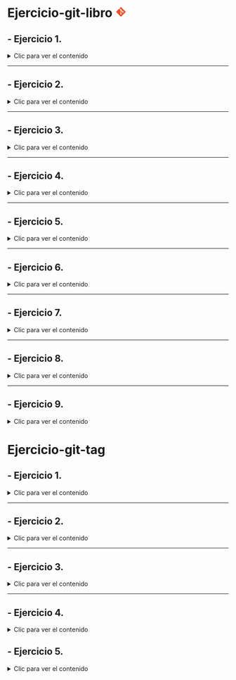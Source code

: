 # Ejercicio-git-libro <img src="logomark-orange@2x.png" width="25"/>

<div align="justify">

## - Ejercicio 1.

<details>
    <summary>Clic para ver el contenido</summary>

### Crear la carpeta *Capítulos* y crear dentro el fichero *capítulo1.txt*.


```bash
pro@jpexposito-VirtualBox:~/Repositorios GitHub/ejercicio-git-libro$ git log
commit 6bd9a0fb2867d7afc0e44b3c0e15301598322683 (HEAD -> main, origin/main, origin/HEAD)
Author: cdiagal <cdiagalprog@gmail.com>
Date:   Mon Oct 14 12:56:25 2024 +0100

    Initial commit
pro@jpexposito-VirtualBox:~/Repositorios GitHub/ejercicio-git-libro$ mkdir capitulos
pro@jpexposito-VirtualBox:~/Repositorios GitHub/ejercicio-git-libro$ cat > capitulos/capitulo1.txt

```


### Se hace un *"commit"* sobre los cambios.

```bash
pro@jpexposito-VirtualBox:~/Repositorios GitHub/ejercicio-git-libro$ git add .
pro@jpexposito-VirtualBox:~/Repositorios GitHub/ejercicio-git-libro$ git commit -m "Añadido capítulos 1."
[main eb84bae] Añadido capítulos 1.
 2 files changed, 20 insertions(+), 1 deletion(-)
 rewrite README.md (100%)
 create mode 100644 capitulos/capitulo1.txt
pro@jpexposito-VirtualBox:~/Repositorios GitHub/ejercicio-git-libro$ git log
commit eb84bae5c13a559c1526559892ec7bc256235d72 (HEAD -> main)
Author: cdiagal <cdiagalprog@gmail.com>
Date:   Mon Oct 14 13:11:41 2024 +0100

    Añadido capítulos 1.

commit 6bd9a0fb2867d7afc0e44b3c0e15301598322683 (origin/main, origin/HEAD)
Author: cdiagal <cdiagalprog@gmail.com>
Date:   Mon Oct 14 12:56:25 2024 +0100

    Initial commit
```
### Se muestran los cambios con *"git log"*.

```bash
pro@jpexposito-VirtualBox:~/Repositorios GitHub/ejercicio-git-libro$ git log
commit eb84bae5c13a559c1526559892ec7bc256235d72 (HEAD -> main)
Author: cdiagal <cdiagalprog@gmail.com>
Date:   Mon Oct 14 13:11:41 2024 +0100

    Añadido capítulos 1.

commit 6bd9a0fb2867d7afc0e44b3c0e15301598322683 (origin/main, origin/HEAD)
Author: cdiagal <cdiagalprog@gmail.com>
Date:   Mon Oct 14 12:56:25 2024 +0100

    Initial commit
```
</details>

----


## - Ejercicio 2.

<details>
    <summary>Clic para ver el contenido</summary>

### Se crea el fichero *"capítulo2.txt"*.

```bash
pro@jpexposito-VirtualBox:~/Repositorios GitHub/ejercicio-git-libro$ cat > capitulos/capitulo2.txt
```
### Se hace un *"commit"* sobre los cambios.

```bash
pro@jpexposito-VirtualBox:~/Repositorios GitHub/ejercicio-git-libro$ git add .
pro@jpexposito-VirtualBox:~/Repositorios GitHub/ejercicio-git-libro$ git commit -m "Añadido capítulo 2."
[main d2da645] Añadido capítulo 2.
 3 files changed, 57 insertions(+)
 create mode 100644 capitulos/capitulo2.txt
 ```

 ### Se muestran los cambios con *"git log"*.

 ```bash
 pro@jpexposito-VirtualBox:~/Repositorios GitHub/ejercicio-git-libro$ git log
commit d2da64531b3d32eba8f48bb1585449d2bf7ff581 (HEAD -> main)
Author: cdiagal <cdiagalprog@gmail.com>
Date:   Mon Oct 14 13:22:28 2024 +0100

    Añadido capítulo 2.

commit eb84bae5c13a559c1526559892ec7bc256235d72
Author: cdiagal <cdiagalprog@gmail.com>
Date:   Mon Oct 14 13:11:41 2024 +0100

    Añadido capítulos 1.
```
</details>

----

## - Ejercicio 3.

<details>
    <summary>Clic para ver el contenido</summary>

### Se crea el fichero *"capítulo3.txt"*.

```bash
pro@jpexposito-VirtualBox:~/Repositorios GitHub/ejercicio-git-libro$ cat > capitulos/capitulo3.txt
```

### Se hace un *"commit"* sobre los cambios.

```bash
pro@jpexposito-VirtualBox:~/Repositorios GitHub/ejercicio-git-libro$ git commit -m "Añadido capítulo 3."
[main d0c568a] Añadido capítulo 3.
 2 files changed, 41 insertions(+)
 create mode 100644 capitulos/capitulo3.txt
 ```

 ### Se muestran los cambios con *"git log"*.

 ```bash
pro@jpexposito-VirtualBox:~/Repositorios GitHub/ejercicio-git-libro$ git log
commit d0c568ac0c2644688ab429890e31478ce2fa970b (HEAD -> main)
Author: cdiagal <cdiagalprog@gmail.com>
Date:   Mon Oct 14 13:29:25 2024 +0100

    Añadido capítulo 3.

commit d2da64531b3d32eba8f48bb1585449d2bf7ff581
Author: cdiagal <cdiagalprog@gmail.com>
Date:   Mon Oct 14 13:22:28 2024 +0100

    Añadido capítulo 2.

commit eb84bae5c13a559c1526559892ec7bc256235d72
Author: cdiagal <cdiagalprog@gmail.com>
Date:   Mon Oct 14 13:11:41 2024 +0100

    Añadido capítulos 1.

commit 6bd9a0fb2867d7afc0e44b3c0e15301598322683 (origin/main, origin/HEAD)
Author: cdiagal <cdiagalprog@gmail.com>
Date:   Mon Oct 14 12:56:25 2024 +0100

    Initial commit
```
### Se hace un *"git diff"*.

```bash

pro@jpexposito-VirtualBox:~/Repositorios GitHub/ejercicio-git-libro$ git diff 6bd9a0fb2867d7afc0e44b3c0e15301598322683..HEAD
diff --git a/README.md b/README.md
index 9a06b52..d05f9f3 100644
--- a/README.md
+++ b/README.md
@@ -1 +1,301 @@
-# ejercicio-git-libro
\ No newline at end of file
+# Ejercicio-git-libro
+
+<div align="justify">
+
+## - Ejercicio 1.

```

</details>

---

## - Ejercicio 4.

<details>
    <summary>Clic para ver el contenido</summary>

### Se crea el fichero *"índice.txt"*.

```bash
pro@jpexposito-VirtualBox:~/Repositorios GitHub/ejercicio-git-libro$ cat > indice.txt
```
### Se añaden cambios y se hace un *"commit"*.

```bash
pro@jpexposito-VirtualBox:~/Repositorios GitHub/ejercicio-git-libro$ git commit -m "Se crea índice."
[main bc12be7] Se crea índice.
 2 files changed, 99 insertions(+)
 create mode 100644 indice.txt
 ```

 ###  Se hace un *"echo"*.

 ```bash
pro@jpexposito-VirtualBox:~/Repositorios GitHub/ejercicio-git-libro$ echo "Indice de los capítulos, con conceptos avanzados de git" >> indice.txt
```

### Se añaden los cambios a la zona de trabajo temporal, se vuelve a hacer un *"commit"* y se muestra quién ha hecho los cambios en el fichero con un *"git annotate"*.

```bash
pro@jpexposito-VirtualBox:~/Repositorios GitHub/ejercicio-git-libro$ git add .
pro@jpexposito-VirtualBox:~/Repositorios GitHub/ejercicio-git-libro$ git commit -m "Añadido el índice."
[main ff66f14] Añadido el índice.
 1 file changed, 1 insertion(+), 1 deletion(-)
pro@jpexposito-VirtualBox:~/Repositorios GitHub/ejercicio-git-libro$ git annotate indice.txt
ff66f149        (   cdiagal     2024-10-14 13:41:12 +0100       1)Indice de los cápitulos, con conceptos avanzados de git.Indice de los capítulos, con conceptos avanzados de git.
```

</details>

---

## - Ejercicio 5.

<details>
    <summary>Clic para ver el contenido</summary>

### Se crea una nueva rama llamada "bibliografía".

```bash
pro@jpexposito-VirtualBox:~/Repositorios GitHub/ejercicio-git-libro$ git checkout -b bibliografía                                                
Cambiado a nueva rama 'bibliografía'
```

### Se añaden los cambios a la zona de trabajo temporal, se hace un *"commit"* y se hace un *"push"* para actualizar todo el trabajo en la nube.

```bash
pro@jpexposito-VirtualBox:~/Repositorios GitHub/ejercicio-git-libro$ git add .
pro@jpexposito-VirtualBox:~/Repositorios GitHub/ejercicio-git-libro$ git commit -m "Se crea la rama bibliografía"
[bibliografía a6f3b6f] Se crea la rama bibliografía
 1 file changed, 40 insertions(+)
pro@jpexposito-VirtualBox:~/Repositorios GitHub/ejercicio-git-libro$ git push --set-upstream origin bibliografía
Enumerando objetos: 28, listo.
Contando objetos: 100% (28/28), listo.
Compresión delta usando hasta 4 hilos
Comprimiendo objetos: 100% (24/24), listo.
Escribiendo objetos: 100% (26/26), 3.41 KiB | 873.00 KiB/s, listo.
Total 26 (delta 7), reusados 0 (delta 0), pack-reusados 0
remote: Resolving deltas: 100% (7/7), done.
remote: 
remote: Create a pull request for 'bibliografía' on GitHub by visiting:
remote:      https://github.com/Cdiagal/ejercicio-git-libro/pull/new/bibliograf%C3%ADa
remote: 
To https://github.com/Cdiagal/ejercicio-git-libro
 * [new branch]      bibliografía -> bibliografía
Rama 'bibliografía' configurada para hacer seguimiento a la rama remota 'bibliografía' de 'origin'.
```

```bash
pro@jpexposito-VirtualBox:~/Repositorios GitHub/ejercicio-git-libro$ git branch -av
* bibliografía                a6f3b6f Se crea la rama bibliografía
  main                        ff66f14 [adelante 5] Añadido el índice.
  remotes/origin/HEAD         -> origin/main
  remotes/origin/bibliografía a6f3b6f Se crea la rama bibliografía
  remotes/origin/main         6bd9a0f Initial commit
```

### Se añade el contenido de la rama *"bibliografía"* con la rama "*main*" mediante un "git merge" y posteriormente se documenta el cambio con un "*commit*" y git push.

```bash
bae2@jpexposito-VirtualBox:~/ejercicio-git-libro/ejercicio-git-libro$ git add .
bae2@jpexposito-VirtualBox:~/ejercicio-git-libro/ejercicio-git-libro$ git commit -m "Se genera un git merge a la rama principal"
[main c0f9a30] Se genera un git merge a la rama principal
 1 file changed, 4 insertions(+)
bae2@jpexposito-VirtualBox:~/ejercicio-git-libro/ejercicio-git-libro$ git push
Enumerando objetos: 9, listo.
Contando objetos: 100% (9/9), listo.
Compresión delta usando hasta 4 hilos
Comprimiendo objetos: 100% (5/5), listo.
Escribiendo objetos: 100% (5/5), 798 bytes | 798.00 KiB/s, listo.
Total 5 (delta 1), reusados 0 (delta 0), pack-reusados 0
remote: Resolving deltas: 100% (1/1), completed with 1 local object.
To https://github.com/Cdiagal/ejercicio-git-libro
   7a47ea7..c0f9a30  main -> main
```
</details>

---

## - Ejercicio 6.

<details>
    <summary>Clic para ver el contenido</summary>

### Se crea el fichero *"capítulos/capítulo4.txt"*.

```bash
pro@jpexposito-VirtualBox:~/Repositorios GitHub/ejercicio-git-libro$ cat > capitulos/capitulo4.txt         
En este capítulo veremos cómo usar GitHub para alojar repositorios en remoto.

```

### Se hace un commit con el mensaje *"Añadido capítulo 4"* y se actualiza en la nube.

```bash
pro@jpexposito-VirtualBox:~/Repositorios GitHub/ejercicio-git-libro$ git add .
pro@jpexposito-VirtualBox:~/Repositorios GitHub/ejercicio-git-libro$ git commit -m "Se añade el capítulo 4"
[main eeac524] Se añade el capítulo 4
 2 files changed, 22 insertions(+), 43 deletions(-)
 create mode 100644 capitulos/capitulo4.txt
pro@jpexposito-VirtualBox:~/Repositorios GitHub/ejercicio-git-libro$ git push
Enumerando objetos: 8, listo.
Contando objetos: 100% (8/8), listo.
Compresión delta usando hasta 4 hilos
Comprimiendo objetos: 100% (4/4), listo.
Escribiendo objetos: 100% (5/5), 705 bytes | 352.00 KiB/s, listo.
Total 5 (delta 2), reusados 0 (delta 0), pack-reusados 0
remote: Resolving deltas: 100% (2/2), completed with 2 local objects.
To https://github.com/Cdiagal/ejercicio-git-libro
   b7c1296..eeac524  main -> main
```

### Se ejecuta el comando *"git log --graph --all --oneline"* para mostrar la historia del repositorio incluyendo todas las ramas.

```bash

pro@jpexposito-VirtualBox:~/Repositorios GitHub/ejercicio-git-libro$ git log --graph --all --oneline
* 9a62fed (HEAD -> main, origin/main, origin/HEAD) Se hacen nuevas modificaciones para subsanar errores
* eeac524 Se añade el capítulo 4
* b7c1296 Se hace merge
* c0f9a30 Se genera un git merge a la rama principal
*   08f5431 Merge branch 'bibliografía'
|\  
| * c8da4bf (origin/bibliografía, bibliografía) Se genera el último cambio
| * a6f3b6f Se crea la rama bibliografía
* | 7a47ea7 cambios en capitulo2.txt
|/  
* ff66f14 Añadido el índice.
* bc12be7 Se crea índice.
* d0c568a Añadido capítulo 3.
* d2da645 Añadido capítulo 2.
* eb84bae Añadido capítulos 1.
* 6bd9a0f Initial commit

```
</details>

---


## - Ejercicio 7.

<details>
    <summary>Clic para ver el contenido</summary>

### Se cabmia a la rama bibliografía y se crea el fichero *"bibliografía.txt"* añadiendo la referencia descrita en las indicaciones.

```bash

pro@jpexposito-VirtualBox:~/Repositorios GitHub/ejercicio-git-libro$ git branch            
* bibliografía
  main
pro@jpexposito-VirtualBox:~/Repositorios GitHub/ejercicio-git-libro$ cat > bibliografia.txt
Chacon, S. and Straub, B. Pro Git. Apress.

```

### Se hace un commit con el comentario descrito y se muestra el historial del repositorio incluyendo todas las ramas.

```bash

pro@jpexposito-VirtualBox:~/Repositorios GitHub/ejercicio-git-libro$ git add .
pro@jpexposito-VirtualBox:~/Repositorios GitHub/ejercicio-git-libro$ git commit -m "Añadida la primera referencia bibliográfica"
[bibliografía 8a9200e] Añadida la primera referencia bibliográfica
 1 file changed, 1 insertion(+)
 create mode 100644 bibliografia.txt
pro@jpexposito-VirtualBox:~/Repositorios GitHub/ejercicio-git-libro$ git log --graph --all --oneline                            
* 8a9200e (HEAD -> bibliografía) Añadida la primera referencia bibliográfica
| * 9eb7e43 (origin/main, origin/HEAD, main) se ejecuta git log --graph --all --oneline y se cambia de rama a bibliografía
| * 9a62fed Se hacen nuevas modificaciones para subsanar errores
| * eeac524 Se añade el capítulo 4
| * b7c1296 Se hace merge
| * c0f9a30 Se genera un git merge a la rama principal
| *   08f5431 Merge branch 'bibliografía'
| |\  
| |/  
|/|   
* | c8da4bf (origin/bibliografía) Se genera el último cambio
* | a6f3b6f Se crea la rama bibliografía
| * 7a47ea7 cambios en capitulo2.txt
|/  
* ff66f14 Añadido el índice.
* bc12be7 Se crea índice.
* d0c568a Añadido capítulo 3.
* d2da645 Añadido capítulo 2.
* eb84bae Añadido capítulos 1.
* 6bd9a0f Initial commit

```

</details>

---

## - Ejercicio 8.

<details>
    <summary>Clic para ver el contenido</summary>

### Se fusiona la rama bibliografía con la rama main y se muestra la historia del repositorio incluyendo todas las ramas.

```bash

pro@jpexposito-VirtualBox:~/Repositorios GitHub/ejercicio-git-libro$ git log --graph --all --oneline                                    
*   8527db4 (HEAD -> main) Merge branch 'bibliografía'
|\  
| * 8a9200e (bibliografía) Añadida la primera referencia bibliográfica
* | 6a99125 se añaden las indicaciones del ejercicio7 en README
* | 9eb7e43 (origin/main, origin/HEAD) se ejecuta git log --graph --all --oneline y se cambia de rama a bibliografía
* | 9a62fed Se hacen nuevas modificaciones para subsanar errores
* | eeac524 Se añade el capítulo 4
* | b7c1296 Se hace merge
* | c0f9a30 Se genera un git merge a la rama principal
* | 08f5431 Merge branch 'bibliografía'
|\| 
| * c8da4bf (origin/bibliografía) Se genera el último cambio

```

### Se elimina la rama bibliografía.

```bash

pro@jpexposito-VirtualBox:~/Repositorios GitHub/ejercicio-git-libro$ git branch -D bibliografía
Eliminada la rama bibliografía (era 8a9200e).

```

### Se muestran los resultados de la historia del repositorio incluyendo todas las ramas.

```bash

pro@jpexposito-VirtualBox:~/Repositorios GitHub/ejercicio-git-libro$ git log --graph --all --oneline
*   8527db4 (HEAD -> main) Merge branch 'bibliografía'
|\  
| * 8a9200e Añadida la primera referencia bibliográfica
* | 6a99125 se añaden las indicaciones del ejercicio7 en README
* | 9eb7e43 (origin/main, origin/HEAD) se ejecuta git log --graph --all --oneline y se cambia de rama a bibliografía
* | 9a62fed Se hacen nuevas modificaciones para subsanar errores
* | eeac524 Se añade el capítulo 4
* | b7c1296 Se hace merge
* | c0f9a30 Se genera un git merge a la rama principal
* | 08f5431 Merge branch 'bibliografía'
|\| 
| * c8da4bf (origin/bibliografía) Se genera el último cambio
| * a6f3b6f Se crea la rama bibliografía
* | 7a47ea7 cambios en capitulo2.txt
|/  
* ff66f14 Añadido el índice.
* bc12be7 Se crea índice.
* d0c568a Añadido capítulo 3.
* d2da645 Añadido capítulo 2.
* eb84bae Añadido capítulos 1.
* 6bd9a0f Initial commit

```

</details>

---

## - Ejercicio 9.

<details>
    <summary>Clic para ver el contenido</summary>

### Se crea la rama bibliografía y se cambia a la misma.

```bash 

pro@jpexposito-VirtualBox:~/Repositorios GitHub/ejercicio-git-libro$ git checkout -b bibliografía
Cambiado a nueva rama 'bibliografía'

```

### Se cambia el fichero *"bibliografía.txt"* añadiendo las referencias indicadas.

```bash

pro@jpexposito-VirtualBox:~/Repositorios GitHub/ejercicio-git-libro$ cat > bibliografia.txt
Chacon, S. and Straub, B. Pro Git. Apress.
Loeliger, J. and McCullough, M. Version control with Git. O’Reilly.

```

### Se añaden los cambios a la zona de intercambio temporal y se hace un commit.

```bash

pro@jpexposito-VirtualBox:~/Repositorios GitHub/ejercicio-git-libro$ git add .
pro@jpexposito-VirtualBox:~/Repositorios GitHub/ejercicio-git-libro$ git commit -m "Añadida nueva referencia bibliográfica"
[bibliografía c264086] Añadida nueva referencia bibliográfica
 2 files changed, 107 insertions(+), 1 deletion(-)

```

### Se cambia a la rama principal y se fusiona la rama *"bibliografía"* con la rama *"main"*.

```bash

pro@jpexposito-VirtualBox:~/Repositorios GitHub/ejercicio-git-libro$ git checkout main
Cambiado a rama 'main'
Tu rama está adelantada a 'origin/main' por 3 commits.
  (usa "git push" para publicar tus commits locales)
pro@jpexposito-VirtualBox:~/Repositorios GitHub/ejercicio-git-libro$ git merge bibliografía
Actualizando 8527db4..f60bfff
Fast-forward
 README.md        | 106 +++++++++++++++++++++++++++++++++++++++++++++++++++++++++++++++++++++++++++++++++++++++++++++++++++++++++-
 bibliografia.txt |   3 +++
 2 files changed, 108 insertions(+), 1 deletion(-)

```

### Se resuelve el conflicto dejando el fichero *"bibliografia.txt"* con las nuevas referencias.

```bash

pro@jpexposito-VirtualBox:~/Repositorios GitHub/ejercicio-git-libro$ cat > bibliografía.txt
Chacon, S. and Straub, B. Pro Git. Apress.
Loeliger, J. and McCullough, M. Version control with Git. O’Reilly.
Hodson, R. Ry’s Git Tutorial. Smashwords (2014)

```

### Se añaden los cambios a la zona de intercambio temporal y se hace un commit con el mensaje indicado.

```bash

pro@jpexposito-VirtualBox:~/Repositorios GitHub/ejercicio-git-libro$ git add .
pro@jpexposito-VirtualBox:~/Repositorios GitHub/ejercicio-git-libro$ git commit -m "Resuelto conflicto de bibliografía"
[main dd176ca] Resuelto conflicto de bibliografía
 2 files changed, 41 insertions(+)
 create mode 100644 "bibliograf\303\255a.txt"

```

### Se muestra la historia del repositorio incluyendo todas las ramas.

```bash

pro@jpexposito-VirtualBox:~/Repositorios GitHub/ejercicio-git-libro$ git log --graph --all --oneline
* dd176ca (HEAD -> main) Resuelto conflicto de bibliografía
* f60bfff (bibliografía) Se corrigen errores para cambiar de rama y generar fusión
* c264086 Añadida nueva referencia bibliográfica
*   8527db4 Merge branch 'bibliografía'
|\  
| * 8a9200e Añadida la primera referencia bibliográfica
* | 6a99125 se añaden las indicaciones del ejercicio7 en README
* | 9eb7e43 (origin/main, origin/HEAD) se ejecuta git log --graph --all --oneline y se cambia de rama a bibliografía
* | 9a62fed Se hacen nuevas modificaciones para subsanar errores
* | eeac524 Se añade el capítulo 4
* | b7c1296 Se hace merge
* | c0f9a30 Se genera un git merge a la rama principal

```
</details>


# Ejercicio-git-tag

## - Ejercicio 1.

<details>
    <summary>Clic para ver el contenido</summary>

### Se crean etiquetas para luego enviarla al repositorio remoto y se muestra la lista de etiquetas presentes en el repositorio usando *"git tag"*.

```bash
pro@jpexposito-VirtualBox:~/Repositorios GitHub/ejercicio-git-libro$ git tag
1.0.0
1.0.1

```
</details>

--- 

## - Ejercicio 2.

<details>
    <summary>Clic para ver el contenido</summary>

### Se hace un cambio añadiendo una línea en el archivo "capítulo1.txt" y se genera un commit. Luego se revierte con *"git revert"* y se muestra el resultado con *"git log"*.

```bash

pro@jpexposito-VirtualBox:~/Repositorios GitHub/ejercicio-git-libro$ git log
commit d29f20a382c029a8465058fb6251aaa41b502200 (HEAD -> main)
Author: cdiagal <cdiagalprog@gmail.com>
Date:   Wed Oct 23 22:45:57 2024 +0100

    Revert "Se agrega una línea en el capítulo1"
    
    This reverts commit 3e4c36d317f9a4aecf7f81c7bf6d9c3c7deea495.

commit 3e4c36d317f9a4aecf7f81c7bf6d9c3c7deea495
Author: cdiagal <cdiagalprog@gmail.com>
Date:   Wed Oct 23 22:45:19 2024 +0100

```
</details>

--- 

## - Ejercicio 3.

<details>
    <summary>Clic para ver el contenido</summary>

### Se crea una nueva rama llamada "nueva-funcionalidad", se añade el archivo "capitulo5.txt" con una línea de texto de contenido.

```bash

pro@jpexposito-VirtualBox:~/Repositorios GitHub/ejercicio-git-libro$ git checkout -b "nueva-funcionalidad"
Cambiado a nueva rama 'nueva-funcionalidad'
pro@jpexposito-VirtualBox:~/Repositorios GitHub/ejercicio-git-libro$ git branch
  bibliografía
  main
* nueva-funcionalidad

```

### Se realiza un commit.

```bash

pro@jpexposito-VirtualBox:~/Repositorios GitHub/ejercicio-git-libro$ git add . 
pro@jpexposito-VirtualBox:~/Repositorios GitHub/ejercicio-git-libro$ git commit -m "Se crea nueva rama y archivo capitulo5.txt"
[nueva-funcionalidad 6bee86b] Se crea nueva rama y archivo capitulo5.txt
 2 files changed, 41 insertions(+), 1 deletion(-)
 create mode 100644 capitulos/capitulo5.txt

```


### Se vuelve a la rama main y se usa *"git cherry-pick"* para aplicar el commit de la rama "nueva-funcionalidad" en "main".

```bash

pro@jpexposito-VirtualBox:~/Repositorios GitHub/ejercicio-git-libro$ git commit -m "Se crea una nueva rama y archivo capitulo5.1.txt" 
[nueva-funcionalidad 34bf73f] Se crea una nueva rama y archivo capitulo5.1.txt
 1 file changed, 25 insertions(+)
pro@jpexposito-VirtualBox:~/Repositorios GitHub/ejercicio-git-libro$ git checkout main
Cambiado a rama 'main'


pro@jpexposito-VirtualBox:~/Repositorios GitHub/ejercicio-git-libro$ git cherry-pick 6bee86bf180ab7cddcf3efab2fda53d5e9945e44
[main 3206924] Se crea nueva rama y archivo capitulo5.txt
 Date: Wed Oct 23 22:56:47 2024 +0100
 2 files changed, 41 insertions(+), 1 deletion(-)
 create mode 100644 capitulos/capitulo5.txt

```

---

### Se muestra el historial de la rama main para comprobar que el commit ha sido agregado.

```bash

pro@jpexposito-VirtualBox:~/Repositorios GitHub/ejercicio-git-libro$ git log
commit 3206924de2739175bdc40adef1955759bb3e3d74 (HEAD -> main)
Author: cdiagal <cdiagalprog@gmail.com>
Date:   Wed Oct 23 22:56:47 2024 +0100

         Se crea nueva rama y archivo capitulo5.txt
```
</details>

---
## - Ejercicio 4.

<details>
    <summary>Clic para ver el contenido</summary>

### Crear un conflico de fusión modificando el mismo archivo entre las ramas *"main"* y *"nueva-funcionalidad"*.

---
</details>

## - Ejercicio 5.

<details>
    <summary>Clic para ver el contenido</summary>

### Crear un conflico de fusión modificando el mismo archivo entre las ramas *"main"* y *"nueva-funcionalidad"*.

```bash

pro@jpexposito-VirtualBox:~/Repositorios GitHub/ejercicio-git-libro$ git branch
  bibliografía
* main
  nueva-funcionalidad
pro@jpexposito-VirtualBox:~/Repositorios GitHub/ejercicio-git-libro$ git add .  
pro@jpexposito-VirtualBox:~/Repositorios GitHub/ejercicio-git-libro$ git commit -m "se genera un cambio en el capítulo 2 en dos ramas distintas para generar un conflicto de fusión"
[main ff5ea50] se genera un cambio en el capítulo 2 en dos ramas distintas para generar un conflicto de fusión
 2 files changed, 8 insertions(+), 7 deletions(-)
pro@jpexposito-VirtualBox:~/Repositorios GitHub/ejercicio-git-libro$ git checkout nueva-funcionalidad
Cambiado a rama 'nueva-funcionalidad'
pro@jpexposito-VirtualBox:~/Repositorios GitHub/ejercicio-git-libro$ git add .
pro@jpexposito-VirtualBox:~/Repositorios GitHub/ejercicio-git-libro$ git commit -m "se genera un cambio en el capítulo 2 en dos ramas distintas para generar un conflicto de fusión"
[nueva-funcionalidad eaea0ec] se genera un cambio en el capítulo 2 en dos ramas distintas para generar un conflicto de fusión
 1 file changed, 5 insertions(+), 1 deletion(-)
pro@jpexposito-VirtualBox:~/Repositorios GitHub/ejercicio-git-libro$ git checkout main                                                                                              
Cambiado a rama 'main'
Tu rama está adelantada a 'origin/main' por 2 commits.
  (usa "git push" para publicar tus commits locales)
pro@jpexposito-VirtualBox:~/Repositorios GitHub/ejercicio-git-libro$ git merge nueva-funcionalidad
Auto-fusionando capitulos/capitulo2.txt
CONFLICTO (contenido): Conflicto de fusión en capitulos/capitulo2.txt
Fusión automática falló; arregle los conflictos y luego realice un commit con el resultado.

```
### Se realiza un commit y se muestra la historia del repositorio.

```bash

pro@jpexposito-VirtualBox:~/Repositorios GitHub/ejercicio-git-libro$ git log --oneline --graph

*   4dfeb16 (HEAD -> main) se genera un cambio en el capítulo 2 en dos ramas distintas para generar un conflicto de fusión
|\  
| * eaea0ec (nueva-funcionalidad) se genera un cambio en el capítulo 2 en dos ramas distintas para generar un conflicto de fusión
* | ff5ea50 se genera un cambio en el capítulo 2 en dos ramas distintas para generar un conflicto de fusión
* | 41e40e6 Se genera otro commit
* | a6714ca (origin/main, origin/HEAD) Se genera un commit para poder hacer checkout de rama a main
* | 324bf62 Se genera el merge entre la nueva rama y main
|\| 
| * 34bf73f Se crea una nueva rama y archivo capitulo5.1.txt
| * 6bee86b Se crea nueva rama y archivo capitulo5.txt
* | 3206924 Se crea nueva rama y archivo capitulo5.txt
|/  
:

```

</details>
